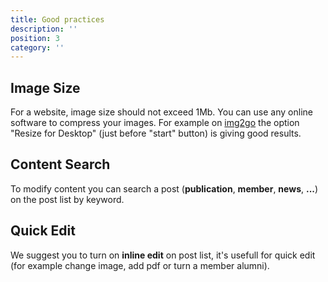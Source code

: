 ```yaml
---
title: Good practices
description: ''
position: 3
category: ''
---
```



## Image Size

For a website, image size should not exceed 1Mb. You can use any online software to compress your images.
For example on [img2go](https://www.img2go.com/compress-image) the option "Resize for Desktop" (just before "start" button) is giving good results.

## Content Search

To modify content you can search a post (**publication**, **member**, **news**, **...**) on the post list by keyword. 

<article-image src="Good-Search.PNG" alt="Search" 
size="100" :center="false">
</article-image>

## Quick Edit

We suggest you to turn on **inline edit** on post list, it's usefull for quick edit (for example change image, add pdf or turn a member alumni).

<article-image src="Good-Inline.PNG" alt="Inline Edit" 
size="100" :center="false">
</article-image>


